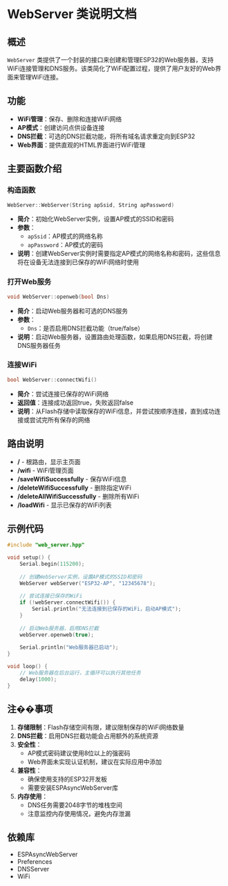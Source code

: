 # WebServer 类说明文档

## 概述

`WebServer` 类提供了一个封装的接口来创建和管理ESP32的Web服务器，支持WiFi连接管理和DNS服务。该类简化了WiFi配置过程，提供了用户友好的Web界面来管理WiFi连接。

## 功能

- **WiFi管理**：保存、删除和连接WiFi网络
- **AP模式**：创建访问点供设备连接
- **DNS拦截**：可选的DNS拦截功能，将所有域名请求重定向到ESP32
- **Web界面**：提供直观的HTML界面进行WiFi管理

## 主要函数介绍

### 构造函数

```cpp
WebServer::WebServer(String apSsid, String apPassword)
```

- **简介**：初始化WebServer实例，设置AP模式的SSID和密码
- **参数**：
  - `apSsid`：AP模式的网络名称
  - `apPassword`：AP模式的密码
- **说明**：创建WebServer实例时需要指定AP模式的网络名称和密码，这些信息将在设备无法连接到已保存的WiFi网络时使用

### 打开Web服务

```cpp
void WebServer::openweb(bool Dns)
```

- **简介**：启动Web服务器和可选的DNS服务
- **参数**：
  - `Dns`：是否启用DNS拦截功能（true/false）
- **说明**：启动Web服务器，设置路由处理函数，如果启用DNS拦截，将创建DNS服务器任务

### 连接WiFi

```cpp
bool WebServer::connectWifi()
```

- **简介**：尝试连接已保存的WiFi网络
- **返回值**：连接成功返回true，失败返回false
- **说明**：从Flash存储中读取保存的WiFi信息，并尝试按顺序连接，直到成功连接或尝试完所有保存的网络

## 路由说明

- **/** - 根路由，显示主页面
- **/wifi** - WiFi管理页面
- **/saveWifiSuccessfully** - 保存WiFi信息
- **/deleteWifiSuccessfully** - 删除指定WiFi
- **/deleteAllWifiSuccessfully** - 删除所有WiFi
- **/loadWifi** - 显示已保存的WiFi列表

## 示例代码

```cpp
#include "web_server.hpp"

void setup() {
    Serial.begin(115200);
    
    // 创建WebServer实例，设置AP模式的SSID和密码
    WebServer webServer("ESP32-AP", "12345678");
    
    // 尝试连接已保存的WiFi
    if (!webServer.connectWifi()) {
        Serial.println("无法连接到已保存的WiFi，启动AP模式");
    }
    
    // 启动Web服务器，启用DNS拦截
    webServer.openweb(true);
    
    Serial.println("Web服务器已启动");
}

void loop() {
    // Web服务器在后台运行，主循环可以执行其他任务
    delay(1000);
}
```

## 注��事项

1. **存储限制**：Flash存储空间有限，建议限制保存的WiFi网络数量
2. **DNS拦截**：启用DNS拦截功能会占用额外的系统资源
3. **安全性**：
   - AP模式密码建议使用8位以上的强密码
   - Web界面未实现认证机制，建议在实际应用中添加
4. **兼容性**：
   - 确保使用支持的ESP32开发板
   - 需要安装ESPAsyncWebServer库
5. **内存使用**：
   - DNS任务需要2048字节的堆栈空间
   - 注意监控内存使用情况，避免内存泄漏

## 依赖库

- ESPAsyncWebServer
- Preferences
- DNSServer
- WiFi
